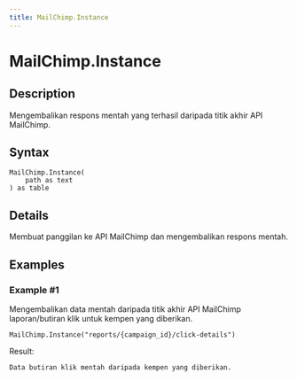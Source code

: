 ```yaml
---
title: MailChimp.Instance
---
```


# MailChimp.Instance


## Description

Mengembalikan respons mentah yang terhasil daripada titik akhir API MailChimp.


## Syntax

```powerquery
MailChimp.Instance(
    path as text
) as table
```


## Details

Membuat panggilan ke API MailChimp dan mengembalikan respons mentah.


## Examples

### Example #1 
Mengembalikan data mentah daripada titik akhir API MailChimp laporan/butiran klik untuk kempen yang diberikan.
```powerquery
MailChimp.Instance("reports/{campaign_id}/click-details")
```

Result: 
```powerquery
Data butiran klik mentah daripada kempen yang diberikan.
```



